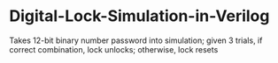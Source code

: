 # Digital-Lock-Simulation-in-Verilog
Takes 12-bit binary number password into simulation; given 3 trials, if correct combination, lock unlocks; otherwise, lock resets

